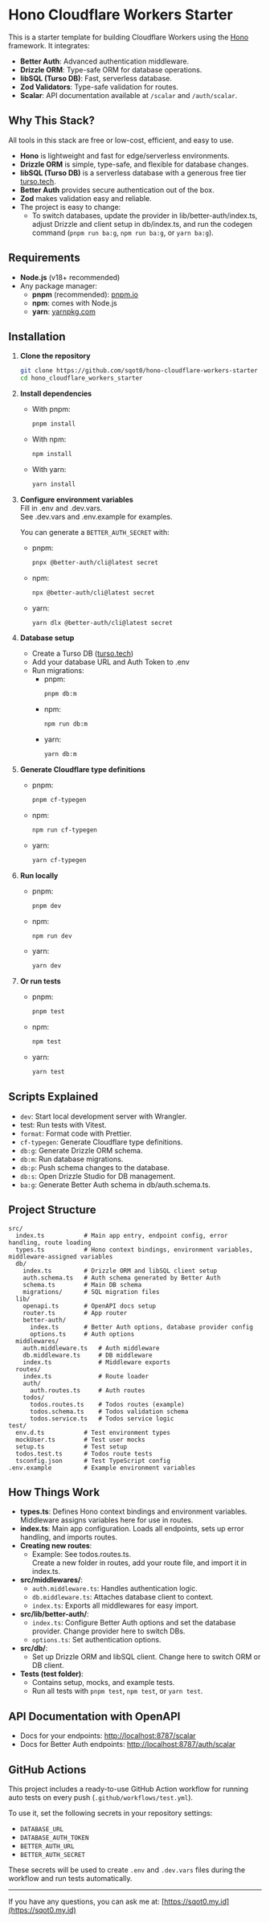# Hono Cloudflare Workers Starter

This is a starter template for building Cloudflare Workers using the [Hono](https://hono.dev/) framework. It integrates:

- **Better Auth**: Advanced authentication middleware.
- **Drizzle ORM**: Type-safe ORM for database operations.
- **libSQL (Turso DB)**: Fast, serverless database.
- **Zod Validators**: Type-safe validation for routes.
- **Scalar**: API documentation available at `/scalar` and `/auth/scalar`.

## Why This Stack?

All tools in this stack are free or low-cost, efficient, and easy to use.  
- **Hono** is lightweight and fast for edge/serverless environments.
- **Drizzle ORM** is simple, type-safe, and flexible for database changes.
- **libSQL (Turso DB)** is a serverless database with a generous free tier [turso.tech](https://turso.tech).
- **Better Auth** provides secure authentication out of the box.
- **Zod** makes validation easy and reliable.
- The project is easy to change:  
  - To switch databases, update the provider in lib/better-auth/index.ts, adjust Drizzle and client setup in db/index.ts, and run the codegen command (`pnpm run ba:g`, `npm run ba:g`, or `yarn ba:g`).

## Requirements

- **Node.js** (v18+ recommended)
- Any package manager:
  - **pnpm** (recommended): [pnpm.io](https://pnpm.io/)
  - **npm**: comes with Node.js
  - **yarn**: [yarnpkg.com](https://yarnpkg.com/)

## Installation

1. **Clone the repository**
   ```sh
   git clone https://github.com/sqot0/hono-cloudflare-workers-starter
   cd hono_cloudflare_workers_starter
   ```

2. **Install dependencies**
   - With pnpm:
     ```sh
     pnpm install
     ```
   - With npm:
     ```sh
     npm install
     ```
   - With yarn:
     ```sh
     yarn install
     ```

3. **Configure environment variables**  
   Fill in .env and .dev.vars.  
   See .dev.vars and .env.example for examples.

   You can generate a `BETTER_AUTH_SECRET` with:
   - pnpm:
     ```sh
     pnpx @better-auth/cli@latest secret
     ```
   - npm:
     ```sh
     npx @better-auth/cli@latest secret
     ```
   - yarn:
     ```sh
     yarn dlx @better-auth/cli@latest secret
     ```

4. **Database setup**
   - Create a Turso DB ([turso.tech](https://docs.turso.tech/introduction))
   - Add your database URL and Auth Token to .env
   - Run migrations:
     - pnpm:
       ```sh
       pnpm db:m
       ```
     - npm:
       ```sh
       npm run db:m
       ```
     - yarn:
       ```sh
       yarn db:m
       ```

5. **Generate Cloudflare type definitions**
   - pnpm:
     ```sh
     pnpm cf-typegen
     ```
   - npm:
     ```sh
     npm run cf-typegen
     ```
   - yarn:
     ```sh
     yarn cf-typegen
     ```

6. **Run locally**
   - pnpm:
     ```sh
     pnpm dev
     ```
   - npm:
     ```sh
     npm run dev
     ```
   - yarn:
     ```sh
     yarn dev
     ```

6. **Or run tests**
   - pnpm:
     ```sh
     pnpm test
     ```
   - npm:
     ```sh
     npm test
     ```
   - yarn:
     ```sh
     yarn test
     ```

## Scripts Explained

- `dev`: Start local development server with Wrangler.
- test: Run tests with Vitest.
- `format`: Format code with Prettier.
- `cf-typegen`: Generate Cloudflare type definitions.
- `db:g`: Generate Drizzle ORM schema.
- `db:m`: Run database migrations.
- `db:p`: Push schema changes to the database.
- `db:s`: Open Drizzle Studio for DB management.
- `ba:g`: Generate Better Auth schema in db/auth.schema.ts.

## Project Structure

```
src/
  index.ts           # Main app entry, endpoint config, error handling, route loading
  types.ts           # Hono context bindings, environment variables, middleware-assigned variables
  db/
    index.ts         # Drizzle ORM and libSQL client setup
    auth.schema.ts   # Auth schema generated by Better Auth
    schema.ts        # Main DB schema
    migrations/      # SQL migration files
  lib/
    openapi.ts       # OpenAPI docs setup
    router.ts        # App router
    better-auth/
      index.ts       # Better Auth options, database provider config
      options.ts     # Auth options
  middlewares/
    auth.middleware.ts   # Auth middleware
    db.middleware.ts     # DB middleware
    index.ts             # Middleware exports
  routes/
    index.ts             # Route loader
    auth/
      auth.routes.ts     # Auth routes
    todos/
      todos.routes.ts    # Todos routes (example)
      todos.schema.ts    # Todos validation schema
      todos.service.ts   # Todos service logic
test/
  env.d.ts           # Test environment types
  mockUser.ts        # Test user mocks
  setup.ts           # Test setup
  todos.test.ts      # Todos route tests
  tsconfig.json      # Test TypeScript config
.env.example         # Example environment variables
```

## How Things Work

- **types.ts**: Defines Hono context bindings and environment variables. Middleware assigns variables here for use in routes.
- **index.ts**: Main app configuration. Loads all endpoints, sets up error handling, and imports routes.
- **Creating new routes**:  
  - Example: See todos.routes.ts.  
    Create a new folder in routes, add your route file, and import it in index.ts.
- **src/middlewares/**:  
  - `auth.middleware.ts`: Handles authentication logic.
  - `db.middleware.ts`: Attaches database client to context.
  - `index.ts`: Exports all middlewares for easy import.
- **src/lib/better-auth/**:  
  - `index.ts`: Configure Better Auth options and set the database provider. Change provider here to switch DBs.
  - `options.ts`: Set authentication options.
- **src/db/**:  
  - Set up Drizzle ORM and libSQL client. Change here to switch ORM or DB client.
- **Tests (test folder)**:  
  - Contains setup, mocks, and example tests.  
  - Run all tests with `pnpm test`, `npm test`, or `yarn test`.

## API Documentation with OpenAPI

- Docs for your endpoints: [http://localhost:8787/scalar](http://localhost:8787/scalar)
- Docs for Better Auth endpoints: [http://localhost:8787/auth/scalar](http://localhost:8787/auth/scalar)

## GitHub Actions

This project includes a ready-to-use GitHub Action workflow for running auto tests on every push (`.github/workflows/test.yml`).

To use it, set the following secrets in your repository settings:

- `DATABASE_URL`
- `DATABASE_AUTH_TOKEN`
- `BETTER_AUTH_URL`
- `BETTER_AUTH_SECRET`

These secrets will be used to create `.env` and `.dev.vars` files during the workflow and run tests automatically.

---

If you have any questions, you can ask me at: [https://sqot0.my.id](https://sqot0.my.id)
